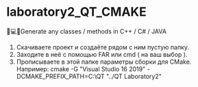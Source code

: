 # laboratory2_QT_CMAKE

📄💻🏣Generate any classes / methods in C++ / C# / JAVA

1. Скачиваете проект и создаёте рядом с ним пустую папку.
2. Заходите в неё с помощью FAR или cmd ( на ваш выбор ).
3. Прописываете в этой папке параметры сборки для CMake. Например: cmake -G "Visual Studio 16 2019" -DCMAKE_PREFIX_PATH=C:\QT "../QT Laboratory2"